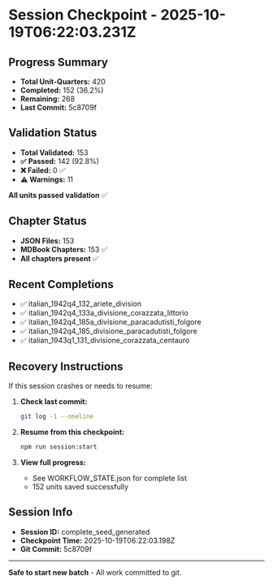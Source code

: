 # Session Checkpoint - 2025-10-19T06:22:03.231Z

## Progress Summary

- **Total Unit-Quarters:** 420
- **Completed:** 152 (36.2%)
- **Remaining:** 268
- **Last Commit:** 5c8709f

## Validation Status

- **Total Validated:** 153
- **✅ Passed:** 142 (92.8%)
- **❌ Failed:** 0 ✅
- **⚠️ Warnings:** 11

**All units passed validation** ✅

## Chapter Status

- **JSON Files:** 153
- **MDBook Chapters:** 153 ✅
- **All chapters present** ✅

## Recent Completions

- ✅ italian_1942q4_132_ariete_division
- ✅ italian_1942q4_133a_divisione_corazzata_littorio
- ✅ italian_1942q4_185a_divisione_paracadutisti_folgore
- ✅ italian_1942q4_185_divisione_paracadutisti_folgore
- ✅ italian_1943q1_131_divisione_corazzata_centauro

## Recovery Instructions

If this session crashes or needs to resume:

1. **Check last commit:**
   ```bash
   git log -1 --oneline
   ```

2. **Resume from this checkpoint:**
   ```bash
   npm run session:start
   ```

3. **View full progress:**
   - See WORKFLOW_STATE.json for complete list
   - 152 units saved successfully

## Session Info

- **Session ID:** complete_seed_generated
- **Checkpoint Time:** 2025-10-19T06:22:03.198Z
- **Git Commit:** 5c8709f

---

**Safe to start new batch** - All work committed to git.
